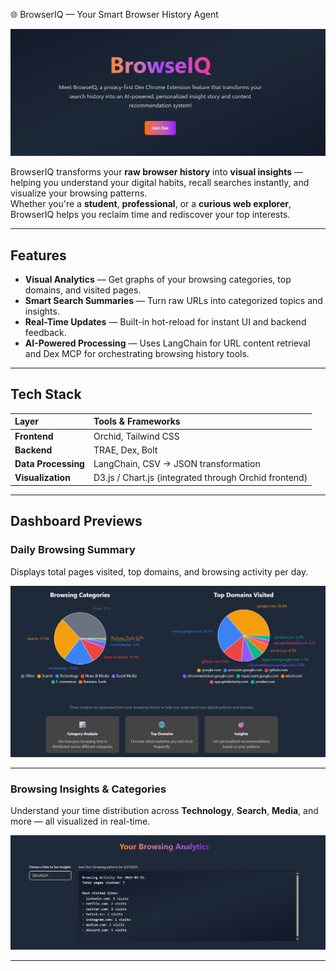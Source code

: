 🌐 BrowserIQ — Your Smart Browser History Agent

![BrowserIQ Banner](./data/1.png)

BrowserIQ transforms your **raw browser history** into **visual insights** — helping you understand your digital habits, recall searches instantly, and visualize your browsing patterns.  
Whether you're a **student**, **professional**, or a **curious web explorer**, BrowserIQ helps you reclaim time and rediscover your top interests.

---

## Features

- **Visual Analytics** — Get graphs of your browsing categories, top domains, and visited pages.  
- **Smart Search Summaries** — Turn raw URLs into categorized topics and insights.
- **Real-Time Updates** — Built-in hot-reload for instant UI and backend feedback.  
- **AI-Powered Processing** — Uses LangChain for URL content retrieval and Dex MCP for orchestrating browsing history tools.

---

## Tech Stack

| Layer | Tools & Frameworks |
|:------|:--------------------|
| **Frontend** | Orchid, Tailwind CSS |
| **Backend** | TRAE, Dex, Bolt |
| **Data Processing** | LangChain, CSV → JSON transformation |
| **Visualization** | D3.js / Chart.js (integrated through Orchid frontend) |

---

## Dashboard Previews

### Daily Browsing Summary  
Displays total pages visited, top domains, and browsing activity per day.

![Browsing Analytics Screenshot](./data/2.png)

---

### Browsing Insights & Categories  
Understand your time distribution across **Technology**, **Search**, **Media**, and more — all visualized in real-time.

![Browsing Categories and Domains](./data/3.png)

---
